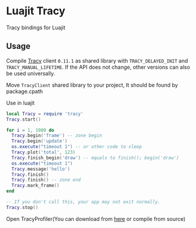 Luajit Tracy
============================

Tracy bindings for Luajit


## Usage

Compile [Tracy](https://github.com/wolfpld/tracy)  client `0.11.1` as shared library with `TRACY_DELAYED_INIT` and `TRACY_MANUAL_LIFETIME`. If the API does not change, other versions can also be used universally.


Move `TracyClient` shared library to your project, It should be found by package.cpath

Use in luajit

```lua
local Tracy = require 'tracy'
Tracy.start()

for i = 1, 1000 do
  Tracy.begin('frame') -- zone begin
  Tracy.begin('update')
  os.execute("timeout 1") -- or other code to sleep
  Tracy.plot('total', 123)
  Tracy.finish_begin('draw') -- equals to finish(); begin('draw')
  os.execute("timeout 1")
  Tracy.message('hello')
  Tracy.finish()
  Tracy.finish() -- zone end
  Tracy.mark_frame()
end

-- If you don't call this, your app may not exit normally.
Tracy.stop()
```

Open TracyProfiler(You can download from [here](https://github.com/wolfpld/tracy/releases/tag/v0.11.1) or compile from source)
